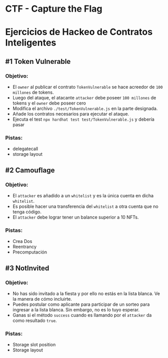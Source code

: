 # CTF - Capture the Flag

# Ejercicios de Hackeo de Contratos Inteligentes



## #1 Token Vulnerable

### Objetivo:

* El `owner` al publicar el contrato `TokenVulnerable` se hace acreedor de `100 millones` de tokens.
* Luego del ataque, el atacante `attacker` debe poseer `100 millones` de tokens y el `owner` debe poseer cero
* Modifica el archivo `./test/TokenVulnerable.js` en la parte designada.
* Añade los contratos necesarios para ejecutar el ataque.
* Ejecuta el test `npx hardhat test test/TokenVulnerable.js` y debería pasar

### Pistas:

* delegatecall
* storage layout

## #2 Camouflage

### Objetivo:

* El `attacker` es añadido a un `whitelist` y es la única cuenta en dicha  `whitelist`.
* Es posible hacer una transferencia del `whitelist` a otra cuenta que no tenga código.
* El `attacker` debe lograr tener un balance superior a 10 NFTs.

### Pistas:

* Crea Dos
* Reentrancy
* Precomputación

## #3 NotInvited

### Objetivo:

* No has sido invitado a la fiesta y por ello no estás en la lista blanca. Ve la manera de cómo incluirte.
* Puedes postular como aplicante para participar de un sorteo para ingresar a la lista blanca. Sin embargo, no es lo tuyo esperar.
* Ganas si el método `success` cuando es llamando por el `attacker` da como resultado `true`.

### Pistas:

* Storage slot position
* Storage layout
